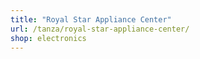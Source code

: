 ```yaml
---
title: "Royal Star Appliance Center"
url: /tanza/royal-star-appliance-center/
shop: electronics
---
```

